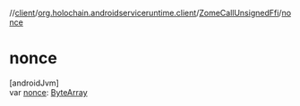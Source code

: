 //[client](../../../index.md)/[org.holochain.androidserviceruntime.client](../index.md)/[ZomeCallUnsignedFfi](index.md)/[nonce](nonce.md)

# nonce

[androidJvm]\
var [nonce](nonce.md): [ByteArray](https://kotlinlang.org/api/core/kotlin-stdlib/kotlin/-byte-array/index.html)
